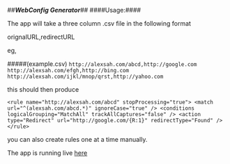 ##***WebConfig Generator***##
####Usage:####

The app will take a three column .csv file in the following format 

orignalURL,redirectURL

eg, 

#####(example.csv)
`http://alexsah.com/abcd,http://google.com`<br>
`http://alexsah.com/efgh,http://bing.com`<br>
`http://alexsah.com/ijkl/mnop/qrst,http://yahoo.com`


this should then produce

`<rule name="http://alexsah.com/abcd" stopProcessing="true">
<match url="^(alexsah.com/abcd.*)" ignoreCase="true" />
<conditions logicalGrouping="MatchAll" trackAllCaptures="false" />
<action type="Redirect" url="http://google.com/{R:1}" redirectType="Found" />
</rule>`

you can also create rules one at a time manually.

The app is running live [here](http://projects.eunoia-labs.com/webconfig_gen)
